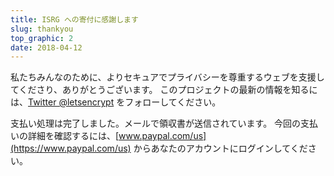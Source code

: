 ```yaml
---
title: ISRG への寄付に感謝します
slug: thankyou
top_graphic: 2
date: 2018-04-12
---
```


私たちみんなのために、よりセキュアでプライバシーを尊重するウェブを支援してくださり、ありがとうございます。 このプロジェクトの最新の情報を知るには、[Twitter @letsencrypt](https://twitter.com/letsencrypt) をフォローしてください。

支払い処理は完了しました。メールで領収書が送信されています。 今回の支払いの詳細を確認するには、[www.paypal.com/us](https://www.paypal.com/us)  からあなたのアカウントにログインしてください。
